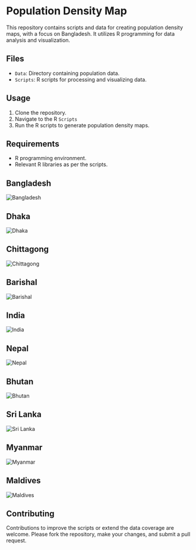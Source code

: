 # Population Density Map

This repository contains scripts and data for creating population density maps, with a focus on Bangladesh. It utilizes R programming for data analysis and visualization.

## Files
- `Data`: Directory containing population data.
- `Scripts`: R scripts for processing and visualizing data.

## Usage
1. Clone the repository.
2. Navigate to the R `Scripts` 
3. Run the R scripts to generate population density maps.

## Requirements
- R programming environment.
- Relevant R libraries as per the scripts.

## Bangladesh
![Bangladesh](Annotated_Small_Plots/Bangladesh_population_density.png)

## Dhaka
![Dhaka](Annotated_Small_Plots/Dhaka_population_density.png)

## Chittagong
![Chittagong](Annotated_Small_Plots/Chittagong_population_density.png)


## Barishal
![Barishal](Annotated_Small_Plots/Barishal_population_density.png)

## India
![India](Annotated_Small_Plots/India%20population%20density%20Map.jpg)

## Nepal
![Nepal](Annotated_Small_Plots/Nepal%20population%20density%20Map.jpg)

## Bhutan
![Bhutan](Annotated_Small_Plots/Bhutan%20population%20density%20Map.jpg)

## Sri Lanka
![Sri Lanka](Annotated_Small_Plots/Sri_Lanka%20population%20density%20Map.jpg)

## Myanmar
![Myanmar](Annotated_Small_Plots/Myanmar%20population%20density%20Map.jpg)

## Maldives
![Maldives](Annotated_Small_Plots/MalDives%20population%20density%20Map.jpg)


## Contributing
Contributions to improve the scripts or extend the data coverage are welcome. Please fork the repository, make your changes, and submit a pull request.